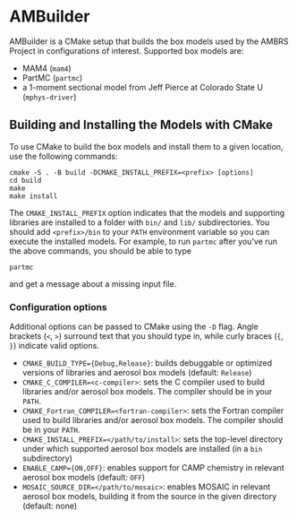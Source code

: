 # AMBuilder

AMBuilder is a CMake setup that builds the box models used by the AMBRS
Project in configurations of interest. Supported box models are:

* MAM4 (`mam4`)
* PartMC (`partmc`)
* a 1-moment sectional model from Jeff Pierce at Colorado State U (`mphys-driver`)

## Building and Installing the Models with CMake

To use CMake to build the box models and install them to a given location,
use the following commands:
```
cmake -S . -B build -DCMAKE_INSTALL_PREFIX=<prefix> [options]
cd build
make
make install
```
The `CMAKE_INSTALL_PREFIX` option indicates that the models and supporting
libraries are installed to a folder with `bin/` and `lib/` subdirectories. You
should add `<prefix>/bin` to your `PATH` environment variable so you can
execute the installed models. For example, to run `partmc` after you've run
the above commands, you should be able to type

```
partmc
```

and get a message about a missing input file.

### Configuration options

Additional options can be passed to CMake using the `-D` flag. Angle brackets
(`<`, `>`) surround text that you should type in, while curly braces (`{`, `}`)
indicate valid options.

* `CMAKE_BUILD_TYPE={Debug,Release}`: builds debuggable or optimized versions
  of libraries and aerosol box models (default: `Release`)
* `CMAKE_C_COMPILER=<c-compiler>`: sets the C compiler used to build
  libraries and/or aerosol box models. The compiler should be in your `PATH`.
* `CMAKE_Fortran_COMPILER=<fortran-compiler>`: sets the Fortran compiler
  used to build libraries and/or aerosol box models. The compiler should be in
  your `PATH`.
* `CMAKE_INSTALL_PREFIX=</path/to/install>`: sets the top-level directory under
  which supported aerosol box models are installed (in a `bin` subdirectory)
* `ENABLE_CAMP={ON,OFF}`: enables support for CAMP chemistry in relevant aerosol
  box models (default: `OFF`)
* `MOSAIC_SOURCE_DIR=</path/to/mosaic>`: enables MOSAIC in relevant aerosol box
  models, building it from the source in the given directory (default: none)

